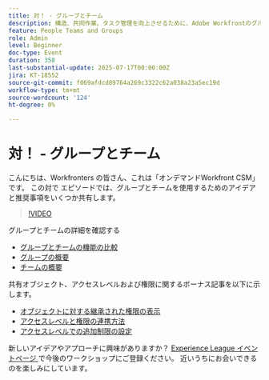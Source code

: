 ```yaml
---
title: 対！ - グループとチーム
description: 構造、共同作業、タスク管理を向上させるために、Adobe Workfrontのグループとチームの違いについて説明します。
feature: People Teams and Groups
role: Admin
level: Beginner
doc-type: Event
duration: 358
last-substantial-update: 2025-07-17T00:00:00Z
jira: KT-18552
source-git-commit: f069afdcd89764a269c3322c62a038a23a5ec19d
workflow-type: tm+mt
source-wordcount: '124'
ht-degree: 0%

---
```



# 対！ - グループとチーム

こんにちは、Workfronters の皆さん、これは「オンデマンドWorkfront CSM」です。 この対で エピソードでは、グループとチームを使用するためのアイデアと推奨事項をいくつか共有します。

>[!VIDEO](https://video.tv.adobe.com/v/3465273/?learn=on&enablevpops)

グループとチームの詳細を確認する

* [ グループとチームの機能の比較 ](https://experienceleague.adobe.com/en/docs/workfront/using/teams-groups/work-with-groups-teams/understanding-differences-and-similarities-between-groups-and-teams)
* [ グループの概要 ](https://experienceleague.adobe.com/en/docs/workfront/using/administration-and-setup/manage-groups/groups/groups)
* [ チームの概要 ](https://experienceleague.adobe.com/en/docs/workfront/using/teams-groups/create-manage-teams/teams-overview)

共有オブジェクト、アクセスレベルおよび権限に関するボーナス記事を以下に示します。

* [ オブジェクトに対する継承された権限の表示 ](https://experienceleague.adobe.com/en/docs/workfront/using/basics/grant-request-object-permissions/view-inherited-permissions-on-objects)
* [ アクセスレベルと権限の連携方法 ](https://experienceleague.adobe.com/en/docs/workfront/using/administration-and-setup/add-users/access-levels/access-level-overview#how-access-levels-and-permissions-work-together)
* [ アクセスレベルでの追加制限の設定 ](https://experienceleague.adobe.com/en/docs/workfront/using/administration-and-setup/add-users/configure-access/create-modify-access-levels#planner-users:~:text=Click%20Set%20additional%20restrictions%2C%20then%20set%20any%20of%20the%20following%20restrictions%20for%20the%20access%20level)

新しいアイデアやアプローチに興味がありますか？ [Experience League イベントページ ](https://experienceleague.adobe.com/en/events?filters=Workfront) で今後のワークショップにご登録ください。 近いうちにお会いできるのを楽しみにしています。


